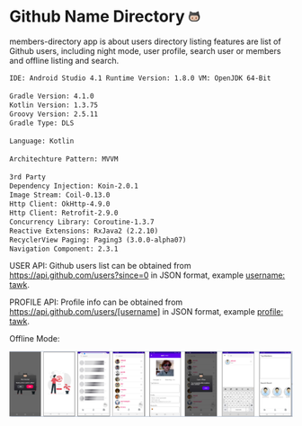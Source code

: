# Github Name Directory   ![alt text](https://github.com/johnjake/members-directory/blob/master/app/src/main/res/drawable/ic_github_logo.png)

members-directory app is about users directory listing features are list of Github users, including night mode, user profile, search user or members and offline listing and search.

    IDE: Android Studio 4.1 Runtime Version: 1.8.0 VM: OpenJDK 64-Bit

    Gradle Version: 4.1.0
    Kotlin Version: 1.3.75
    Groovy Version: 2.5.11
    Gradle Type: DLS

    Language: Kotlin

    Architechture Pattern: MVVM
    
    3rd Party
    Dependency Injection: Koin-2.0.1
    Image Stream: Coil-0.13.0
    Http Client: OkHttp-4.9.0
    Http Client: Retrofit-2.9.0
    Concurrency Library: Coroutine-1.3.7
    Reactive Extensions: RxJava2 (2.2.10)
    RecyclerView Paging: Paging3 (3.0.0-alpha07)
    Navigation Component: 2.3.1

USER API: Github users list can be obtained from https://api.github.com/users?since=0  in JSON format, example [username: tawk](https://api.github.com/users?since=9743939).

PROFILE API: Profile info can be obtained from https://api.github.com/users/[username] in JSON format, example [profile: tawk](https://api.github.com/users/tawk).

   
   Offline Mode:
   
  ![alt text](https://github.com/johnjake/members-directory/blob/master/local_storage.png)



